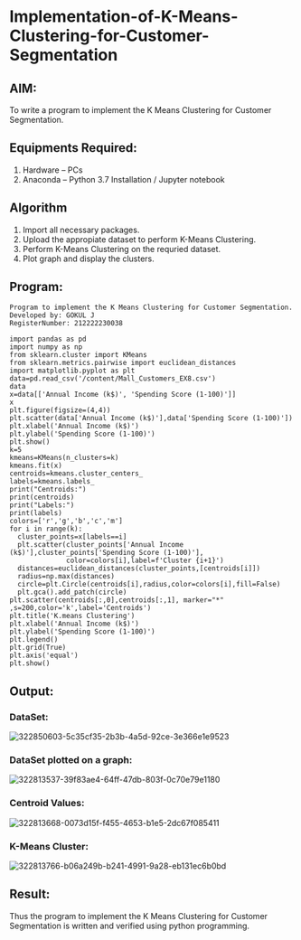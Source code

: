 # Implementation-of-K-Means-Clustering-for-Customer-Segmentation

## AIM:
To write a program to implement the K Means Clustering for Customer Segmentation.

## Equipments Required:
1. Hardware – PCs
2. Anaconda – Python 3.7 Installation / Jupyter notebook

## Algorithm
1. Import all necessary packages.
2. Upload the appropiate dataset to perform K-Means Clustering.
3. Perform K-Means Clustering on the requried dataset.
4. Plot graph and display the clusters.

## Program:

```
Program to implement the K Means Clustering for Customer Segmentation.
Developed by: GOKUL J 
RegisterNumber: 212222230038  
```
```
import pandas as pd
import numpy as np
from sklearn.cluster import KMeans
from sklearn.metrics.pairwise import euclidean_distances
import matplotlib.pyplot as plt
data=pd.read_csv('/content/Mall_Customers_EX8.csv')
data
x=data[['Annual Income (k$)', 'Spending Score (1-100)']]
x
plt.figure(figsize=(4,4))
plt.scatter(data['Annual Income (k$)'],data['Spending Score (1-100)'])
plt.xlabel('Annual Income (k$)')
plt.ylabel('Spending Score (1-100)')
plt.show()
k=5
kmeans=KMeans(n_clusters=k)
kmeans.fit(x)
centroids=kmeans.cluster_centers_
labels=kmeans.labels_
print("Centroids:")
print(centroids)
print("Labels:")
print(labels)
colors=['r','g','b','c','m']
for i in range(k):
  cluster_points=x[labels==i]
  plt.scatter(cluster_points['Annual Income (k$)'],cluster_points['Spending Score (1-100)'],
              color=colors[i],label=f'Cluster {i+1}')
  distances=euclidean_distances(cluster_points,[centroids[i]])
  radius=np.max(distances)
  circle=plt.Circle(centroids[i],radius,color=colors[i],fill=False)
  plt.gca().add_patch(circle)
plt.scatter(centroids[:,0],centroids[:,1], marker="*" ,s=200,color='k',label='Centroids')
plt.title('K.means Clustering')
plt.xlabel('Annual Income (k$)')
plt.ylabel('Spending Score (1-100)')
plt.legend()
plt.grid(True)
plt.axis('equal')
plt.show()
```

## Output:
### DataSet:
![322850603-5c35cf35-2b3b-4a5d-92ce-3e366e1e9523](https://github.com/Gokul0117/Implementation-of-K-Means-Clustering-for-Customer-Segmentation/assets/121165938/c61536fc-7b51-401f-b196-92776a8a00b6)

### DataSet plotted on a graph:
![322813537-39f83ae4-64ff-47db-803f-0c70e79e1180](https://github.com/Gokul0117/Implementation-of-K-Means-Clustering-for-Customer-Segmentation/assets/121165938/a8dfa4bd-b1d8-4986-af3f-d8e409040795)

### Centroid Values:
![322813668-0073d15f-f455-4653-b1e5-2dc67f085411](https://github.com/Gokul0117/Implementation-of-K-Means-Clustering-for-Customer-Segmentation/assets/121165938/f0dce940-2d53-4301-a87d-38e63eef1fc6)

### K-Means Cluster:
![322813766-b06a249b-b241-4991-9a28-eb131ec6b0bd](https://github.com/Gokul0117/Implementation-of-K-Means-Clustering-for-Customer-Segmentation/assets/121165938/b92c3e62-7381-41c1-83fd-ed468bbf52e5)


## Result:
Thus the program to implement the K Means Clustering for Customer Segmentation is written and verified using python programming.
